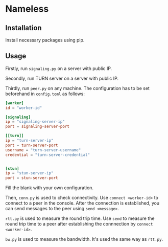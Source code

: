 # Nameless

## Installation

Install necessary packages using pip.

## Usage

Firstly, run `signaling.py` on a server with public IP.

Secondly, run TURN server on a server with public IP.

Thirdly, run `peer.py` on any machine. The configuration has to be set beforehand in `config.toml` as follows:

```toml
[worker]
id = "worker-id"

[signaling]
ip = "signaling-server-ip"
port = signaling-server-port

[[turn]]
ip = "turn-server-ip"
port = turn-server-port
username = "turn-server-username"
credential = "turn-server-credential"


[stun]
ip = "stun-server-ip"
port = stun-server-port
```

Fill the blank with your own configuration.

Then, `conn.py` is used to check connectivity. Use `connect <worker-id>` to connect to a peer in the console. After the connection is established, you can send messages to the peer using `send <message>`.

`rtt.py` is used to measure the round trip time. Use `send` to measure the round trip time to a peer after establishing the connnection by `connect <worker-id>`.

`bw.py` is used to measure the bandwidth. It's used the same way as `rtt.py`.
